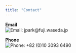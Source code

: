 ```yaml
---
title: "Contact"
---
```


**Email**  
![Email: jpark@fuji.waseda.jp](/images/email.png)

**Phone**  
![Phone: +82 (0)10 3093 6490](/images/phone.png)
